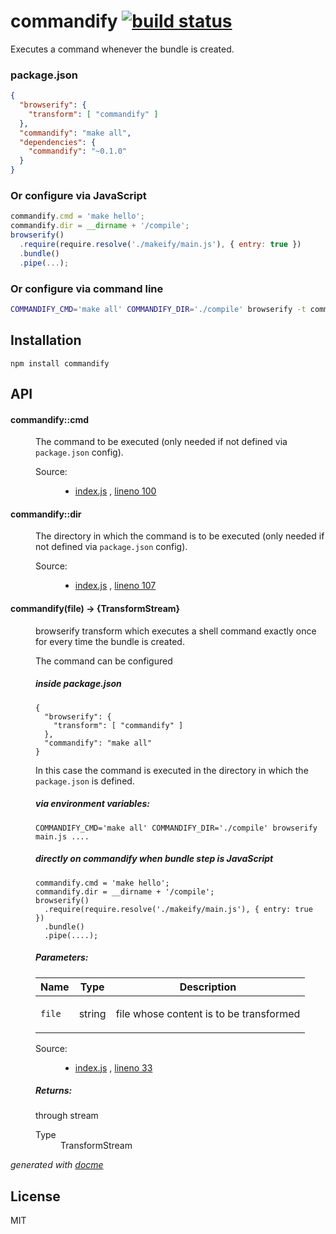 # commandify [![build status](https://secure.travis-ci.org/thlorenz/commandify.png)](http://travis-ci.org/thlorenz/commandify)

Executes a command whenever the bundle is created.

### package.json

```json
{
  "browserify": {
    "transform": [ "commandify" ]
  },
  "commandify": "make all",
  "dependencies": {
    "commandify": "~0.1.0"
  }
}
```

### Or configure via JavaScript

```js
commandify.cmd = 'make hello';
commandify.dir = __dirname + '/compile';
browserify()
  .require(require.resolve('./makeify/main.js'), { entry: true })
  .bundle()
  .pipe(...);
```

### Or configure via command line

```sh
COMMANDIFY_CMD='make all' COMMANDIFY_DIR='./compile' browserify -t commandify main.js .... 
```

## Installation

    npm install commandify

## API


<!-- START docme generated API please keep comment here to allow auto update -->
<!-- DON'T EDIT THIS SECTION, INSTEAD RE-RUN docme TO UPDATE -->

<div>
<div class="jsdoc-githubify">
<section>
<article>
<div class="container-overview">
<dl class="details">
</dl>
</div>
<dl>
<dt>
<h4 class="name" id="commandify::cmd"><span class="type-signature"></span>commandify::cmd<span class="type-signature"></span></h4>
</dt>
<dd>
<div class="description">
<p>The command to be executed (only needed if not defined via <code>package.json</code> config).</p>
</div>
<dl class="details">
<dt class="tag-source">Source:</dt>
<dd class="tag-source"><ul class="dummy">
<li>
<a href="https://github.com/thlorenz/commandify/blob/master/index.js">index.js</a>
<span>, </span>
<a href="https://github.com/thlorenz/commandify/blob/master/index.js#L100">lineno 100</a>
</li>
</ul></dd>
</dl>
</dd>
<dt>
<h4 class="name" id="commandify::dir"><span class="type-signature"></span>commandify::dir<span class="type-signature"></span></h4>
</dt>
<dd>
<div class="description">
<p>The directory in which the command is to be executed (only needed if not defined via <code>package.json</code> config).</p>
</div>
<dl class="details">
<dt class="tag-source">Source:</dt>
<dd class="tag-source"><ul class="dummy">
<li>
<a href="https://github.com/thlorenz/commandify/blob/master/index.js">index.js</a>
<span>, </span>
<a href="https://github.com/thlorenz/commandify/blob/master/index.js#L107">lineno 107</a>
</li>
</ul></dd>
</dl>
</dd>
</dl>
<dl>
<dt>
<h4 class="name" id="commandify"><span class="type-signature"></span>commandify<span class="signature">(file)</span><span class="type-signature"> &rarr; {TransformStream}</span></h4>
</dt>
<dd>
<div class="description">
<p>browserify transform which executes a shell command exactly once for every time the bundle is created.</p>
<p>The command can be configured</p>
<h5>inside package.json</h5>
<pre><code class="lang-json">{
  &quot;browserify&quot;: {
    &quot;transform&quot;: [ &quot;commandify&quot; ]
  },
  &quot;commandify&quot;: &quot;make all&quot;
}</code></pre>
<p>In this case the command is executed in the directory in which the <code>package.json</code> is defined.</p>
<h5>via environment variables:</h5>
<pre><code class="lang-sh">COMMANDIFY_CMD='make all' COMMANDIFY_DIR='./compile' browserify main.js ....</code></pre>
<h5>directly on commandify when bundle step is JavaScript</h5>
<pre><code class="lang-js">commandify.cmd = 'make hello';
commandify.dir = __dirname + '/compile';
browserify()
  .require(require.resolve('./makeify/main.js'), { entry: true })
  .bundle()
  .pipe(....);</code></pre>
</div>
<h5>Parameters:</h5>
<table class="params">
<thead>
<tr>
<th>Name</th>
<th>Type</th>
<th class="last">Description</th>
</tr>
</thead>
<tbody>
<tr>
<td class="name"><code>file</code></td>
<td class="type">
<span class="param-type">string</span>
</td>
<td class="description last"><p>file whose content is to be transformed</p></td>
</tr>
</tbody>
</table>
<dl class="details">
<dt class="tag-source">Source:</dt>
<dd class="tag-source"><ul class="dummy">
<li>
<a href="https://github.com/thlorenz/commandify/blob/master/index.js">index.js</a>
<span>, </span>
<a href="https://github.com/thlorenz/commandify/blob/master/index.js#L33">lineno 33</a>
</li>
</ul></dd>
</dl>
<h5>Returns:</h5>
<div class="param-desc">
<p>through stream</p>
</div>
<dl>
<dt>
Type
</dt>
<dd>
<span class="param-type">TransformStream</span>
</dd>
</dl>
</dd>
</dl>
</article>
</section>
</div>

*generated with [docme](https://github.com/thlorenz/docme)*
</div>
<!-- END docme generated API please keep comment here to allow auto update -->

## License

MIT

